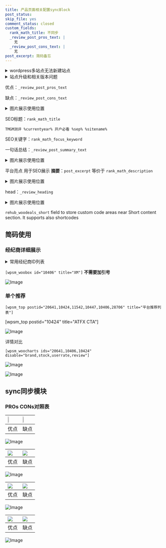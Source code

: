 ```yaml
---
title: 产品页面相关配置syncBlock
post_status: 
skip_file: yes
comment_status: closed
custom_fields:
  rank_math_title: 不同步
  _review_post_pros_text: |
    无
  _review_post_cons_text: |
    无
post_excerpt: 简码备忘
---
```

<details><summary>wordpress多站点无法新建站点</summary>

<li>和报错需要清理cookies一样的原因</li>
<li>wp-config.php里面<code>define( 'SUBDOMAIN_INSTALL', false );//子域名安装</code></li>
<li>新建子站点是用<code>define( 'SUBDOMAIN_INSTALL', true);//子域名安装</code> 完成以后，改成<code>false</code></li>
</details>

<details><summary>站点升级和相关版本问题</summary>

<p>wordpress：5.9.9
woocommerce：7.5.1
出现问题的地方：主题选项里面>><strong>Product layout >>compact style</strong></p>
<p>如何出现没有用过的字段 导致无法保存。先导出配置 然后进行修改，后面再次恢复即可。</p>
<p>出现部分字段无法显示时，需要返回默认布局后，对产品进行保存就好了。</p>
<p></p>
</details>

优点：`_review_post_pros_text`

缺点：`_review_post_cons_text`

<details><summary>图片展示使用位置</summary>

<img src="https://prod-files-secure.s3.us-west-2.amazonaws.com/39ed1227-6d7d-4570-be36-9ccd4a2c4241/f51d3d83-55d4-4bdf-9604-f37ec77ab556/Untitled.png?X-Amz-Algorithm=AWS4-HMAC-SHA256&X-Amz-Content-Sha256=UNSIGNED-PAYLOAD&X-Amz-Credential=ASIAZI2LB466QIBHZGNH%2F20250906%2Fus-west-2%2Fs3%2Faws4_request&X-Amz-Date=20250906T045518Z&X-Amz-Expires=3600&X-Amz-Security-Token=IQoJb3JpZ2luX2VjEB0aCXVzLXdlc3QtMiJHMEUCIFE3TUzyaMkDaQBiLN4hAGE1uSCE%2FD%2BglssTXeSxXMJFAiEAzAyZGlYcDN4hKUb5Ls88PrD1QmXX8M564ccVRa%2FvQpwqiAQIhf%2F%2F%2F%2F%2F%2F%2F%2F%2F%2FARAAGgw2Mzc0MjMxODM4MDUiDKLCYIbbxcvjgpAhXSrcA4%2BPZnU%2BJn%2Fn234ueYHQ9WJHEL%2FKXvp1Q0wbM6zsIA4qhosF%2BEXnaScJRye52jTwlzM8J0kn%2BjoHObofJvUfJ9p0Z7vT4%2FHNV5f6w40aPy5sDGZPlC3uaZu8DVu%2FuXkGwt5EDbOCs9B46f%2F%2FpD8TRYLnRRsDf2kxIA8EBosFDW7ifqaP%2FKekrtMdLvYGTLPffexZoo2S8ehCAl%2B5GCQOd9xqJ6yfkTyqdfAgVf3W9ZE45al9tFJK4TvSnSKeoMjbj9pEkJT9%2FbTcsslVpaoXwPODZYI5MtX16AWxNA0YrJU222uSshs%2FElqaJE1wLvDrzzyw53yYWYZCIDpGoEACaOpImg3dSHr0DBl%2FOxkCfmNJ%2BGNxPLniHpQ%2FBLTiyYZ329Qe1zd2hMDhTWdH%2BcERIgq8EaFCbM0jTX5uGxG96mlkWJvd6NzL4nQqe2ehpfYLOkqu5ZvNEw6pg2JOMpI8kdUDs60PyH7X2CNowAWkExxCyyLe18GWwNFB8FqW0BXzPpyBpnQTclHW8PK5kAsfodqAWBKyVntPLj3YJXRbKEjU4Tlo%2BEMS0eW%2FXBb3B8%2BDlKOaX%2Fakfm4cC8VgKmaVqAXNswlK2B0qa6%2F4zbtWoA0LeP%2BRzwjGl9dFhjjWMMzt7sUGOqUBRIWwyr%2BBnVuTXG1c5T8Hyq4tIxAOpUvxSFN3K%2F2ykKxqJQXGmpgo4wUWdtSaW1P%2FmLAO7vKmYR8lisWfE0GTalaZUL5BK7DdW7goOdxsmouTS4JrJxuXhgihPiiSpe8UMk4MNP90wfvI4SizvxFiJ6o9XrxKIa2AM%2B2GfwLCm5sm9hW8W%2BFQ%2BtO%2BARy%2BayWeGuZrrW9aqXptZobZprHpetdPcfZ%2F&X-Amz-Signature=bc448ab6e091d021dcce803cb9220137167131865203db8c215041cd64d78689&X-Amz-SignedHeaders=host&x-amz-checksum-mode=ENABLED&x-id=GetObject" alt="Image">
</details>

SEO标题：`rank_math_title`

`TMGM测评 %currentyear% 开户必看 %sep% %sitename%`

SEO关键字：`rank_math_focus_keyword`

一句话总结：`_review_post_summary_text`

<details><summary>图片展示使用位置</summary>

<img src="https://prod-files-secure.s3.us-west-2.amazonaws.com/39ed1227-6d7d-4570-be36-9ccd4a2c4241/4b96a922-296c-4f4e-8630-d1c870cbce01/Untitled.png?X-Amz-Algorithm=AWS4-HMAC-SHA256&X-Amz-Content-Sha256=UNSIGNED-PAYLOAD&X-Amz-Credential=ASIAZI2LB4663C7LUKMY%2F20250906%2Fus-west-2%2Fs3%2Faws4_request&X-Amz-Date=20250906T045520Z&X-Amz-Expires=3600&X-Amz-Security-Token=IQoJb3JpZ2luX2VjEB0aCXVzLXdlc3QtMiJIMEYCIQDlG9QWFPvU6w4bPGpmPe13FahLHm4qfKMD67aGiyzH6gIhAO2cZGbLdsPgfSrR9RigADyHy5631AafNivMgewoOBbiKogECIX%2F%2F%2F%2F%2F%2F%2F%2F%2F%2FwEQABoMNjM3NDIzMTgzODA1IgzYdPfWgm9nLDhAYyEq3AMtYah6ZDJEr6eydacawfvJ359HeY1i%2FJTOR0Rb6yScX2crCWhxpzrWGpaX4528J8eg4jSPTAi%2BQnLCtpE%2BXEWIUv0Ub2VOHzAKnOyZSkPLI3ZaETy%2BxqO%2FVbJpMCXniH2DEzZTQv3pi7JkprHX46N50%2F2M15f8F%2BR6C3hAL0AFLXxVbT8yLWsa%2FZX%2BPOiNjenOtWVXhuRjunxaLhyU%2FwfrEkoB3v6fOX639BdsK9r7LAwg9b8Ojh14DURqjajwYAQw6J5HjFpvNEI4CaqfuTUlmH8WJ8E2vcgqGTWm7ARrGw%2Biol%2BSTehzqM7d3v1tgRs7a0N%2FlEUBW%2B49RE7mj5raK56jo2R9dv8UnLvU8Hu56iOqJ9UMC5u%2BIlpFMd%2FRZwnKGQ8480I5n3N%2BeOBftOioarPUKh8Hnc1gDJnzNPLHv2x%2BhBz3oe1HySx1Vu9MLVrF78JFmnoIRmGqtheA3NPTROS0NTrsRSS%2BcG0sCzCJlxmWMnBmRv5SGSSe75d0g0KcPznWnSC0m3OxlaNnPpab8svPmNJ64EFUufctWGdfWOekKEO0DWp0QemxK1YAQ03yZ83ldvKSmkC5B1qH1TTCOuo77dYheceI8%2FD885c9x2bqyX%2BNnkmHfEttvDC%2F7e7FBjqkATZ3C5C4iYKx%2FK%2BxgX6XbWgtA9dTCij0I%2FuMFujNuRsfvgGlPt1lcZ%2FlwQTTHkOYuUxlFV3NrDKLimHAkGgA2%2BMo9143Y2QCTBFU8lRRL47J%2Fk5Gu7DKVfvoKJtLsblcuZ4qcWT2M7srEB2zhVg8m0j7nE0TmH2z4yUHwO9t8kpQfIjFoGivw4GNUhBr3PjYGkWGrBc5b%2Fgkiro9XeLADa7lp7Bk&X-Amz-Signature=730f388a59bbddcbbef5fc1d1419bb0f0697bd08ae7a97a3feb2b2289d7f4919&X-Amz-SignedHeaders=host&x-amz-checksum-mode=ENABLED&x-id=GetObject" alt="Image">
</details>

平台亮点 用于SEO展示 **摘要**：`post_excerpt`  等价于 `rank_math_description`

<details><summary>图片展示使用位置</summary>

<img src="https://prod-files-secure.s3.us-west-2.amazonaws.com/39ed1227-6d7d-4570-be36-9ccd4a2c4241/1ee11f63-b60a-4dfe-a7a7-d58ff23b5d88/Untitled.png?X-Amz-Algorithm=AWS4-HMAC-SHA256&X-Amz-Content-Sha256=UNSIGNED-PAYLOAD&X-Amz-Credential=ASIAZI2LB466R7DLQEJE%2F20250906%2Fus-west-2%2Fs3%2Faws4_request&X-Amz-Date=20250906T045521Z&X-Amz-Expires=3600&X-Amz-Security-Token=IQoJb3JpZ2luX2VjEB0aCXVzLXdlc3QtMiJGMEQCIFwp0ADXrj8DvRP4r%2FPpTngDxNng7uAj%2BPFwB1uYOu2WAiAqaysi%2F7WEnIZxRK%2FL48Jzo5ZvxGQsNsDekWPctb9BMSqIBAiF%2F%2F%2F%2F%2F%2F%2F%2F%2F%2F8BEAAaDDYzNzQyMzE4MzgwNSIMxGrCeNC7ixFJE4AqKtwDWg%2BUyvW68eBDdr2XBRCCJiznOofKxBnxx7A2ia6%2BVWvNdayGM%2BIMcBNI20XS%2Fg21nN%2FpGi2GZo5RQE1E47uixQ1d9DV7I3yt95p10%2B2dHT86A32nFsR%2FPuTFw6%2B42%2FYyQ5MerW0JcklhWptBMAOnD8Coggo5gKPaSSAcAazZ7qvhtwZEXCQazpHpmfxXUY5NrDZmgeozA7YLOfQr5Z4wQjtD5n4tnBESZ8iKYeO2egOHoq0qXcA%2B0xsmOlWbOkSnRtXhMA1AtcOSanoyXX6QV1DlH3%2BMdZW8fovLtZHlJJSdmKlTxI%2BDfKTmJO5O9dKjSsxxbOkWp7WdZh7tDFAsqAWl%2BBdpWuvL8TL2V4zLCkmmQd%2FblG%2Fv2Ck8KPsBbb%2FCU2Vj1R%2FyJQU0vPhFtrTpAaJSKTYQGXJeuv76I8adDdMw%2BsgZ%2Fdtzu1gU%2FCNd7fWCRvYBjXrpq%2FSSMj4dTKo8RXhybH679Lw%2FlKC%2BTrDmZDnh6Qjm03Ph%2FBIOzypJspZFYON4QY08LUnmlQqVfGDFLgTY6DKxM9isisC9WUCXMPHBK3%2BEWbTBQEqKL5ECVWA1Ux4jrQJe%2BpbggiIVVDx%2Bqv8SDF13QFqfm0CpzdHZK%2BSNxaeXm2661N1MrC0wr%2B7uxQY6pgE%2BhFU%2FNwXb9MlILUzli1v4dMs6KepOSqw16TZDuPoniAQW9flZ8qMax%2Ftn8u9TNAPhB2D%2BL0ENhxqjeCRuqxP9nRPVstur1wq1rel%2B0QiCavjpRfPGM6C64DB39kl0eoz3bYIgX%2FxHhThPV1s5L8ydQC0WMdoJJMeJRD9uBUUMd9m17fVaWW%2F4ay0MsE%2BH5SWzUvfRERlAglPIjWyhSrklbuMpGRJi&X-Amz-Signature=ba473151c0997a6bef810034a445a19a6b7c9b62c86d1689acb809c43b906130&X-Amz-SignedHeaders=host&x-amz-checksum-mode=ENABLED&x-id=GetObject" alt="Image">
<img src="https://prod-files-secure.s3.us-west-2.amazonaws.com/39ed1227-6d7d-4570-be36-9ccd4a2c4241/ad4118b5-78d8-4fbe-801e-3b29b5d99c01/Untitled.png?X-Amz-Algorithm=AWS4-HMAC-SHA256&X-Amz-Content-Sha256=UNSIGNED-PAYLOAD&X-Amz-Credential=ASIAZI2LB466R7DLQEJE%2F20250906%2Fus-west-2%2Fs3%2Faws4_request&X-Amz-Date=20250906T045521Z&X-Amz-Expires=3600&X-Amz-Security-Token=IQoJb3JpZ2luX2VjEB0aCXVzLXdlc3QtMiJGMEQCIFwp0ADXrj8DvRP4r%2FPpTngDxNng7uAj%2BPFwB1uYOu2WAiAqaysi%2F7WEnIZxRK%2FL48Jzo5ZvxGQsNsDekWPctb9BMSqIBAiF%2F%2F%2F%2F%2F%2F%2F%2F%2F%2F8BEAAaDDYzNzQyMzE4MzgwNSIMxGrCeNC7ixFJE4AqKtwDWg%2BUyvW68eBDdr2XBRCCJiznOofKxBnxx7A2ia6%2BVWvNdayGM%2BIMcBNI20XS%2Fg21nN%2FpGi2GZo5RQE1E47uixQ1d9DV7I3yt95p10%2B2dHT86A32nFsR%2FPuTFw6%2B42%2FYyQ5MerW0JcklhWptBMAOnD8Coggo5gKPaSSAcAazZ7qvhtwZEXCQazpHpmfxXUY5NrDZmgeozA7YLOfQr5Z4wQjtD5n4tnBESZ8iKYeO2egOHoq0qXcA%2B0xsmOlWbOkSnRtXhMA1AtcOSanoyXX6QV1DlH3%2BMdZW8fovLtZHlJJSdmKlTxI%2BDfKTmJO5O9dKjSsxxbOkWp7WdZh7tDFAsqAWl%2BBdpWuvL8TL2V4zLCkmmQd%2FblG%2Fv2Ck8KPsBbb%2FCU2Vj1R%2FyJQU0vPhFtrTpAaJSKTYQGXJeuv76I8adDdMw%2BsgZ%2Fdtzu1gU%2FCNd7fWCRvYBjXrpq%2FSSMj4dTKo8RXhybH679Lw%2FlKC%2BTrDmZDnh6Qjm03Ph%2FBIOzypJspZFYON4QY08LUnmlQqVfGDFLgTY6DKxM9isisC9WUCXMPHBK3%2BEWbTBQEqKL5ECVWA1Ux4jrQJe%2BpbggiIVVDx%2Bqv8SDF13QFqfm0CpzdHZK%2BSNxaeXm2661N1MrC0wr%2B7uxQY6pgE%2BhFU%2FNwXb9MlILUzli1v4dMs6KepOSqw16TZDuPoniAQW9flZ8qMax%2Ftn8u9TNAPhB2D%2BL0ENhxqjeCRuqxP9nRPVstur1wq1rel%2B0QiCavjpRfPGM6C64DB39kl0eoz3bYIgX%2FxHhThPV1s5L8ydQC0WMdoJJMeJRD9uBUUMd9m17fVaWW%2F4ay0MsE%2BH5SWzUvfRERlAglPIjWyhSrklbuMpGRJi&X-Amz-Signature=e6a904196e17513bac7062e45ca59e8a60bad62e786a31378ff600c92d657c73&X-Amz-SignedHeaders=host&x-amz-checksum-mode=ENABLED&x-id=GetObject" alt="Image">
<img src="https://prod-files-secure.s3.us-west-2.amazonaws.com/39ed1227-6d7d-4570-be36-9ccd4a2c4241/a38cf7c9-a79c-4b64-9e94-13589fe0758b/Untitled.png?X-Amz-Algorithm=AWS4-HMAC-SHA256&X-Amz-Content-Sha256=UNSIGNED-PAYLOAD&X-Amz-Credential=ASIAZI2LB466R7DLQEJE%2F20250906%2Fus-west-2%2Fs3%2Faws4_request&X-Amz-Date=20250906T045521Z&X-Amz-Expires=3600&X-Amz-Security-Token=IQoJb3JpZ2luX2VjEB0aCXVzLXdlc3QtMiJGMEQCIFwp0ADXrj8DvRP4r%2FPpTngDxNng7uAj%2BPFwB1uYOu2WAiAqaysi%2F7WEnIZxRK%2FL48Jzo5ZvxGQsNsDekWPctb9BMSqIBAiF%2F%2F%2F%2F%2F%2F%2F%2F%2F%2F8BEAAaDDYzNzQyMzE4MzgwNSIMxGrCeNC7ixFJE4AqKtwDWg%2BUyvW68eBDdr2XBRCCJiznOofKxBnxx7A2ia6%2BVWvNdayGM%2BIMcBNI20XS%2Fg21nN%2FpGi2GZo5RQE1E47uixQ1d9DV7I3yt95p10%2B2dHT86A32nFsR%2FPuTFw6%2B42%2FYyQ5MerW0JcklhWptBMAOnD8Coggo5gKPaSSAcAazZ7qvhtwZEXCQazpHpmfxXUY5NrDZmgeozA7YLOfQr5Z4wQjtD5n4tnBESZ8iKYeO2egOHoq0qXcA%2B0xsmOlWbOkSnRtXhMA1AtcOSanoyXX6QV1DlH3%2BMdZW8fovLtZHlJJSdmKlTxI%2BDfKTmJO5O9dKjSsxxbOkWp7WdZh7tDFAsqAWl%2BBdpWuvL8TL2V4zLCkmmQd%2FblG%2Fv2Ck8KPsBbb%2FCU2Vj1R%2FyJQU0vPhFtrTpAaJSKTYQGXJeuv76I8adDdMw%2BsgZ%2Fdtzu1gU%2FCNd7fWCRvYBjXrpq%2FSSMj4dTKo8RXhybH679Lw%2FlKC%2BTrDmZDnh6Qjm03Ph%2FBIOzypJspZFYON4QY08LUnmlQqVfGDFLgTY6DKxM9isisC9WUCXMPHBK3%2BEWbTBQEqKL5ECVWA1Ux4jrQJe%2BpbggiIVVDx%2Bqv8SDF13QFqfm0CpzdHZK%2BSNxaeXm2661N1MrC0wr%2B7uxQY6pgE%2BhFU%2FNwXb9MlILUzli1v4dMs6KepOSqw16TZDuPoniAQW9flZ8qMax%2Ftn8u9TNAPhB2D%2BL0ENhxqjeCRuqxP9nRPVstur1wq1rel%2B0QiCavjpRfPGM6C64DB39kl0eoz3bYIgX%2FxHhThPV1s5L8ydQC0WMdoJJMeJRD9uBUUMd9m17fVaWW%2F4ay0MsE%2BH5SWzUvfRERlAglPIjWyhSrklbuMpGRJi&X-Amz-Signature=d47bf6ce6c0d35a0d71cbed041b72f3739337ab70bf302e709a2e69bb70d6979&X-Amz-SignedHeaders=host&x-amz-checksum-mode=ENABLED&x-id=GetObject" alt="Image">
<img src="https://prod-files-secure.s3.us-west-2.amazonaws.com/39ed1227-6d7d-4570-be36-9ccd4a2c4241/7da6fc1e-d2ac-42ae-8c75-cb5749aa18f6/Untitled.png?X-Amz-Algorithm=AWS4-HMAC-SHA256&X-Amz-Content-Sha256=UNSIGNED-PAYLOAD&X-Amz-Credential=ASIAZI2LB466R7DLQEJE%2F20250906%2Fus-west-2%2Fs3%2Faws4_request&X-Amz-Date=20250906T045521Z&X-Amz-Expires=3600&X-Amz-Security-Token=IQoJb3JpZ2luX2VjEB0aCXVzLXdlc3QtMiJGMEQCIFwp0ADXrj8DvRP4r%2FPpTngDxNng7uAj%2BPFwB1uYOu2WAiAqaysi%2F7WEnIZxRK%2FL48Jzo5ZvxGQsNsDekWPctb9BMSqIBAiF%2F%2F%2F%2F%2F%2F%2F%2F%2F%2F8BEAAaDDYzNzQyMzE4MzgwNSIMxGrCeNC7ixFJE4AqKtwDWg%2BUyvW68eBDdr2XBRCCJiznOofKxBnxx7A2ia6%2BVWvNdayGM%2BIMcBNI20XS%2Fg21nN%2FpGi2GZo5RQE1E47uixQ1d9DV7I3yt95p10%2B2dHT86A32nFsR%2FPuTFw6%2B42%2FYyQ5MerW0JcklhWptBMAOnD8Coggo5gKPaSSAcAazZ7qvhtwZEXCQazpHpmfxXUY5NrDZmgeozA7YLOfQr5Z4wQjtD5n4tnBESZ8iKYeO2egOHoq0qXcA%2B0xsmOlWbOkSnRtXhMA1AtcOSanoyXX6QV1DlH3%2BMdZW8fovLtZHlJJSdmKlTxI%2BDfKTmJO5O9dKjSsxxbOkWp7WdZh7tDFAsqAWl%2BBdpWuvL8TL2V4zLCkmmQd%2FblG%2Fv2Ck8KPsBbb%2FCU2Vj1R%2FyJQU0vPhFtrTpAaJSKTYQGXJeuv76I8adDdMw%2BsgZ%2Fdtzu1gU%2FCNd7fWCRvYBjXrpq%2FSSMj4dTKo8RXhybH679Lw%2FlKC%2BTrDmZDnh6Qjm03Ph%2FBIOzypJspZFYON4QY08LUnmlQqVfGDFLgTY6DKxM9isisC9WUCXMPHBK3%2BEWbTBQEqKL5ECVWA1Ux4jrQJe%2BpbggiIVVDx%2Bqv8SDF13QFqfm0CpzdHZK%2BSNxaeXm2661N1MrC0wr%2B7uxQY6pgE%2BhFU%2FNwXb9MlILUzli1v4dMs6KepOSqw16TZDuPoniAQW9flZ8qMax%2Ftn8u9TNAPhB2D%2BL0ENhxqjeCRuqxP9nRPVstur1wq1rel%2B0QiCavjpRfPGM6C64DB39kl0eoz3bYIgX%2FxHhThPV1s5L8ydQC0WMdoJJMeJRD9uBUUMd9m17fVaWW%2F4ay0MsE%2BH5SWzUvfRERlAglPIjWyhSrklbuMpGRJi&X-Amz-Signature=da46d92139c26bdd63b13c2a9cfed5620111cf348f911edff68ba48870276de9&X-Amz-SignedHeaders=host&x-amz-checksum-mode=ENABLED&x-id=GetObject" alt="Image">
<img src="https://prod-files-secure.s3.us-west-2.amazonaws.com/39ed1227-6d7d-4570-be36-9ccd4a2c4241/7e97f40a-eaee-47f5-b2f9-475f96808fa7/Untitled.png?X-Amz-Algorithm=AWS4-HMAC-SHA256&X-Amz-Content-Sha256=UNSIGNED-PAYLOAD&X-Amz-Credential=ASIAZI2LB466R7DLQEJE%2F20250906%2Fus-west-2%2Fs3%2Faws4_request&X-Amz-Date=20250906T045521Z&X-Amz-Expires=3600&X-Amz-Security-Token=IQoJb3JpZ2luX2VjEB0aCXVzLXdlc3QtMiJGMEQCIFwp0ADXrj8DvRP4r%2FPpTngDxNng7uAj%2BPFwB1uYOu2WAiAqaysi%2F7WEnIZxRK%2FL48Jzo5ZvxGQsNsDekWPctb9BMSqIBAiF%2F%2F%2F%2F%2F%2F%2F%2F%2F%2F8BEAAaDDYzNzQyMzE4MzgwNSIMxGrCeNC7ixFJE4AqKtwDWg%2BUyvW68eBDdr2XBRCCJiznOofKxBnxx7A2ia6%2BVWvNdayGM%2BIMcBNI20XS%2Fg21nN%2FpGi2GZo5RQE1E47uixQ1d9DV7I3yt95p10%2B2dHT86A32nFsR%2FPuTFw6%2B42%2FYyQ5MerW0JcklhWptBMAOnD8Coggo5gKPaSSAcAazZ7qvhtwZEXCQazpHpmfxXUY5NrDZmgeozA7YLOfQr5Z4wQjtD5n4tnBESZ8iKYeO2egOHoq0qXcA%2B0xsmOlWbOkSnRtXhMA1AtcOSanoyXX6QV1DlH3%2BMdZW8fovLtZHlJJSdmKlTxI%2BDfKTmJO5O9dKjSsxxbOkWp7WdZh7tDFAsqAWl%2BBdpWuvL8TL2V4zLCkmmQd%2FblG%2Fv2Ck8KPsBbb%2FCU2Vj1R%2FyJQU0vPhFtrTpAaJSKTYQGXJeuv76I8adDdMw%2BsgZ%2Fdtzu1gU%2FCNd7fWCRvYBjXrpq%2FSSMj4dTKo8RXhybH679Lw%2FlKC%2BTrDmZDnh6Qjm03Ph%2FBIOzypJspZFYON4QY08LUnmlQqVfGDFLgTY6DKxM9isisC9WUCXMPHBK3%2BEWbTBQEqKL5ECVWA1Ux4jrQJe%2BpbggiIVVDx%2Bqv8SDF13QFqfm0CpzdHZK%2BSNxaeXm2661N1MrC0wr%2B7uxQY6pgE%2BhFU%2FNwXb9MlILUzli1v4dMs6KepOSqw16TZDuPoniAQW9flZ8qMax%2Ftn8u9TNAPhB2D%2BL0ENhxqjeCRuqxP9nRPVstur1wq1rel%2B0QiCavjpRfPGM6C64DB39kl0eoz3bYIgX%2FxHhThPV1s5L8ydQC0WMdoJJMeJRD9uBUUMd9m17fVaWW%2F4ay0MsE%2BH5SWzUvfRERlAglPIjWyhSrklbuMpGRJi&X-Amz-Signature=66008b74dd40849d5e03b4d95114439cdd669559aff89104e436a60253fdacd6&X-Amz-SignedHeaders=host&x-amz-checksum-mode=ENABLED&x-id=GetObject" alt="Image">
</details>

head：`_review_heading`

<details><summary>图片展示使用位置</summary>

<img src="https://prod-files-secure.s3.us-west-2.amazonaws.com/39ed1227-6d7d-4570-be36-9ccd4a2c4241/3a4650ad-9887-415c-889a-edd51fa54f27/Untitled.png?X-Amz-Algorithm=AWS4-HMAC-SHA256&X-Amz-Content-Sha256=UNSIGNED-PAYLOAD&X-Amz-Credential=ASIAZI2LB4667HZ3JCVE%2F20250906%2Fus-west-2%2Fs3%2Faws4_request&X-Amz-Date=20250906T045521Z&X-Amz-Expires=3600&X-Amz-Security-Token=IQoJb3JpZ2luX2VjEB0aCXVzLXdlc3QtMiJGMEQCIA1aJDibiYZfpkKI8q6EevxQWTlu3YwjcPh7oPOXc3oIAiBJ8P%2BHOfxHb9A3VEiqVeDd4ZsTSE%2FwW3%2BQtST5nRmzYiqIBAiF%2F%2F%2F%2F%2F%2F%2F%2F%2F%2F8BEAAaDDYzNzQyMzE4MzgwNSIMV4TWn2YvA2%2BEY%2BbeKtwDW1IlnI3O5JUEnyqcKP%2BzLFhb9ANqM5OntAoQGBQNOzHqp30VYtwFYRG9SpGek3oWVrwklVj4Jfv2QczqYRPMA66jB8ZhQs3%2BnOWhC6C%2BzKRoWxyvxDBMwLOp0%2BFWt3geHvsHQD0l4tqL1qJOyv63IBUrjeBPim01%2BHWJdi%2FerIrlO5rDritfpiwSanjXZthdLRvDkFE845bkAyu%2FO7ST%2FeEKWVLK%2BUWFDrECglPJ9K59%2F2rcg33R%2Bq%2FQEeag2xBv7nqMWFvACcqR3kUyNR4pXF0LgWyJnDh22oIb%2BAka6mNeHLs%2FnkvGaQkDD4DqlhWzIPVGYNdVuTInerNqKAtwKnjPb43khO3eCez8Ki%2FJTzmxQT9ojxz0WW54tHZjnpfWIkGxQgLWoHjkrw1Morj4r9gGd7J%2FoYjOoafaQxCmOOg6ZsvV%2BFXuDGElNT8q%2BkFxgaHSIXiXDTLsUJAqkKVhLmosQOUbdtsLQdEOdwxEQOaTMKI6QndcFGze2xQb7C8jxYldD7gaZ%2BpZdPAruJ4y%2F9JX4qkzfxJfECEOyKIUrtKncfgjiN0EzoBsUSCc%2FX5ZYWZXCij47X4l3ZzZndC5aJvXbwHiJocMe%2Fi5kETbsMtRS1umgk9phar6Su8w9O3uxQY6pgET%2BxiaOHWjdMw%2FnwekuQVn39hwJpfU3u%2FRXkdJ4T8Bl2yr%2F5Zn4b3vRzdAIktZ68APjv%2BbFlUaIr5Py5763T1xnvniCxJzV%2BreOfte9MV62kOiRwiOVfJRiJicHXQpiakam6pWBgX9rKnlJTccRBs9D9SnKAFtSNPPrUz1M%2BQcw8daf5UVTh8WztjI%2FVpJua1NRpqQkJJUoyyfD07n9Y40P4D0862W&X-Amz-Signature=b875583dc16fbc911a7ab0e4d59b672f2496cf308e1df356585f87b8dead0351&X-Amz-SignedHeaders=host&x-amz-checksum-mode=ENABLED&x-id=GetObject" alt="Image">
</details>

`rehub_woodeals_short`	field to store custom code areas near Short content section. It supports also shortcodes



## 简码使用

### 经纪商详细展示

<details><summary>常用经纪商ID列表</summary>

<pre><code class="php">嘉盛 ===> 20641  [wpsm_woobox id="20641" title="嘉盛"]
易信easymarkets ===> 11542  [wpsm_woobox id="11542" title="易信easymarkets"]
ATFX外汇 ===> 10424  [wpsm_woobox id="10424" title="ATFX"]
XM ===> 10406  [wpsm_woobox id="10406" title="XM"]
TMGM ===> 29622  [wpsm_woobox id="29622" title="TMGM"]
HYCM ===> 10447  [wpsm_woobox id="10447" title="HYCM"]
fpmarkets澳福外汇 ===> 20639  [wpsm_woobox id="20639" title="fpmarkets澳福外汇"]</code></pre>
</details>

`[wpsm_woobox id="10406" title="XM"]` **不需要加引号**

![Image](https://prod-files-secure.s3.us-west-2.amazonaws.com/39ed1227-6d7d-4570-be36-9ccd4a2c4241/4f898f9d-0fa7-4e43-acd3-ac6bc7be575a/Untitled.png?X-Amz-Algorithm=AWS4-HMAC-SHA256&X-Amz-Content-Sha256=UNSIGNED-PAYLOAD&X-Amz-Credential=ASIAZI2LB466VJRUDQ5Z%2F20250906%2Fus-west-2%2Fs3%2Faws4_request&X-Amz-Date=20250906T045517Z&X-Amz-Expires=3600&X-Amz-Security-Token=IQoJb3JpZ2luX2VjEB0aCXVzLXdlc3QtMiJIMEYCIQCyiIsrVxI2nr%2Fpdwf%2BDEYLd1p0D6z8ZZHZYJ7RDxCY%2BgIhAK%2BpgWCVGMi6bsddELdFQ7Kh6NKdwvONZSl8NLgmfBjIKogECIX%2F%2F%2F%2F%2F%2F%2F%2F%2F%2FwEQABoMNjM3NDIzMTgzODA1Igw6Iri%2F%2BqotY6JDcWAq3AO%2FPliW0L%2BOFLmvDRRyGkw%2BssZeBaeorNiwEvHYELrfR%2FM5w%2BB0F7d0amBIFX%2Be%2F%2FqaARFEP%2B%2BiR1Ia2IwvPDneuCt1ubRTq5AQgU%2FMjNrbdamW%2Fvl7HrlEsEyVC1avKB%2BQ9igRSJU1sFjRFgS7et%2FkPiVur%2BeRvzU4u0lRrzYQ%2BYGv8lt0z7kFwstu2%2BSptYAdcpnEPGpMGME%2FrforRejflLwA11yjY5bGiLEeUlozYxF8fuhwlZ%2BmWBjaxEOsz0ZcBTTvfRdzUY8hptKl5lX6zNZL6689MU3BpMNxbgFi9nQNbO7ImEZ3ajwgYb%2FPi5TEwT32s8jzaSlp5S0r5AxOppHET3uV2uuB2tubOtBeTgQZmeVQgtwtTIRSNjKxE959%2Ba0u9UnEpu9nfk16T1jiwbVIHNUBpxF1INL1qLpUA7yCVDHDNAFduHSSo01%2BUNLC7%2FHONvEYReIF0J1n0sWTsyxRqVBpDdlhmwd9ISLfRcacRH3FTzbm7FNZpcR5w34K%2BDh%2BiOqeXJ5eVaYcviN7FvOnMd2ITmfGC%2B4sPIr7qiJZaTvP9G5%2B575BC2NM%2FDyfeyDhcI%2BArpVEpQ7tmyYWGqPmZfMCtwIxxJ0u3v6hkwOol5rqqBzDHKhoVjDA7e7FBjqkAXj7TdhsngKpkPe2mNHZZwWNJK3aXQ0k0cK%2F99%2FUGziEWBToMBcSHf6An%2FLiuUuWg56zcvA9tyZcPmgRJmGeNl1lziy9jNG7I0KMsO1kw9INTpe%2B9GY%2FZn1axVJGT9JZsLEWZB1V1Qg4m%2BcIyDMflAOThOQ9FrEtCKNkCG%2BYzILwIONDtwqWcIJG9%2FWKIRuf98OSRkgH4z%2FAzOG0pm5n80ZIFuDG&X-Amz-Signature=6c3fc67ad90f86d364428524497e8afd086d0f17da5307b5fe38d088c36a0ad0&X-Amz-SignedHeaders=host&x-amz-checksum-mode=ENABLED&x-id=GetObject)

### 单个推荐
`[wpsm_top postid="20641,10424,11542,10447,10406,28706" title="平台推荐列表"]`

[wpsm_top postid="10424" title="ATFX CTA"]

![Image](https://prod-files-secure.s3.us-west-2.amazonaws.com/39ed1227-6d7d-4570-be36-9ccd4a2c4241/5ac620dc-51a8-48b6-b55d-91f47299193c/Untitled.png?X-Amz-Algorithm=AWS4-HMAC-SHA256&X-Amz-Content-Sha256=UNSIGNED-PAYLOAD&X-Amz-Credential=ASIAZI2LB466VJRUDQ5Z%2F20250906%2Fus-west-2%2Fs3%2Faws4_request&X-Amz-Date=20250906T045517Z&X-Amz-Expires=3600&X-Amz-Security-Token=IQoJb3JpZ2luX2VjEB0aCXVzLXdlc3QtMiJIMEYCIQCyiIsrVxI2nr%2Fpdwf%2BDEYLd1p0D6z8ZZHZYJ7RDxCY%2BgIhAK%2BpgWCVGMi6bsddELdFQ7Kh6NKdwvONZSl8NLgmfBjIKogECIX%2F%2F%2F%2F%2F%2F%2F%2F%2F%2FwEQABoMNjM3NDIzMTgzODA1Igw6Iri%2F%2BqotY6JDcWAq3AO%2FPliW0L%2BOFLmvDRRyGkw%2BssZeBaeorNiwEvHYELrfR%2FM5w%2BB0F7d0amBIFX%2Be%2F%2FqaARFEP%2B%2BiR1Ia2IwvPDneuCt1ubRTq5AQgU%2FMjNrbdamW%2Fvl7HrlEsEyVC1avKB%2BQ9igRSJU1sFjRFgS7et%2FkPiVur%2BeRvzU4u0lRrzYQ%2BYGv8lt0z7kFwstu2%2BSptYAdcpnEPGpMGME%2FrforRejflLwA11yjY5bGiLEeUlozYxF8fuhwlZ%2BmWBjaxEOsz0ZcBTTvfRdzUY8hptKl5lX6zNZL6689MU3BpMNxbgFi9nQNbO7ImEZ3ajwgYb%2FPi5TEwT32s8jzaSlp5S0r5AxOppHET3uV2uuB2tubOtBeTgQZmeVQgtwtTIRSNjKxE959%2Ba0u9UnEpu9nfk16T1jiwbVIHNUBpxF1INL1qLpUA7yCVDHDNAFduHSSo01%2BUNLC7%2FHONvEYReIF0J1n0sWTsyxRqVBpDdlhmwd9ISLfRcacRH3FTzbm7FNZpcR5w34K%2BDh%2BiOqeXJ5eVaYcviN7FvOnMd2ITmfGC%2B4sPIr7qiJZaTvP9G5%2B575BC2NM%2FDyfeyDhcI%2BArpVEpQ7tmyYWGqPmZfMCtwIxxJ0u3v6hkwOol5rqqBzDHKhoVjDA7e7FBjqkAXj7TdhsngKpkPe2mNHZZwWNJK3aXQ0k0cK%2F99%2FUGziEWBToMBcSHf6An%2FLiuUuWg56zcvA9tyZcPmgRJmGeNl1lziy9jNG7I0KMsO1kw9INTpe%2B9GY%2FZn1axVJGT9JZsLEWZB1V1Qg4m%2BcIyDMflAOThOQ9FrEtCKNkCG%2BYzILwIONDtwqWcIJG9%2FWKIRuf98OSRkgH4z%2FAzOG0pm5n80ZIFuDG&X-Amz-Signature=c496a9a3bce17ebfaaec53dfaad503e9f2edf67f701b57c7225e7ff934950f52&X-Amz-SignedHeaders=host&x-amz-checksum-mode=ENABLED&x-id=GetObject)

详情对比

`[wpsm_woocharts ids="20641,10406,10424" disable="brand,stock,userrate,review"]`

![Image](https://prod-files-secure.s3.us-west-2.amazonaws.com/39ed1227-6d7d-4570-be36-9ccd4a2c4241/bf3ba45f-b9f3-4295-8aef-b4a495fd25f4/Untitled.png?X-Amz-Algorithm=AWS4-HMAC-SHA256&X-Amz-Content-Sha256=UNSIGNED-PAYLOAD&X-Amz-Credential=ASIAZI2LB466VJRUDQ5Z%2F20250906%2Fus-west-2%2Fs3%2Faws4_request&X-Amz-Date=20250906T045517Z&X-Amz-Expires=3600&X-Amz-Security-Token=IQoJb3JpZ2luX2VjEB0aCXVzLXdlc3QtMiJIMEYCIQCyiIsrVxI2nr%2Fpdwf%2BDEYLd1p0D6z8ZZHZYJ7RDxCY%2BgIhAK%2BpgWCVGMi6bsddELdFQ7Kh6NKdwvONZSl8NLgmfBjIKogECIX%2F%2F%2F%2F%2F%2F%2F%2F%2F%2FwEQABoMNjM3NDIzMTgzODA1Igw6Iri%2F%2BqotY6JDcWAq3AO%2FPliW0L%2BOFLmvDRRyGkw%2BssZeBaeorNiwEvHYELrfR%2FM5w%2BB0F7d0amBIFX%2Be%2F%2FqaARFEP%2B%2BiR1Ia2IwvPDneuCt1ubRTq5AQgU%2FMjNrbdamW%2Fvl7HrlEsEyVC1avKB%2BQ9igRSJU1sFjRFgS7et%2FkPiVur%2BeRvzU4u0lRrzYQ%2BYGv8lt0z7kFwstu2%2BSptYAdcpnEPGpMGME%2FrforRejflLwA11yjY5bGiLEeUlozYxF8fuhwlZ%2BmWBjaxEOsz0ZcBTTvfRdzUY8hptKl5lX6zNZL6689MU3BpMNxbgFi9nQNbO7ImEZ3ajwgYb%2FPi5TEwT32s8jzaSlp5S0r5AxOppHET3uV2uuB2tubOtBeTgQZmeVQgtwtTIRSNjKxE959%2Ba0u9UnEpu9nfk16T1jiwbVIHNUBpxF1INL1qLpUA7yCVDHDNAFduHSSo01%2BUNLC7%2FHONvEYReIF0J1n0sWTsyxRqVBpDdlhmwd9ISLfRcacRH3FTzbm7FNZpcR5w34K%2BDh%2BiOqeXJ5eVaYcviN7FvOnMd2ITmfGC%2B4sPIr7qiJZaTvP9G5%2B575BC2NM%2FDyfeyDhcI%2BArpVEpQ7tmyYWGqPmZfMCtwIxxJ0u3v6hkwOol5rqqBzDHKhoVjDA7e7FBjqkAXj7TdhsngKpkPe2mNHZZwWNJK3aXQ0k0cK%2F99%2FUGziEWBToMBcSHf6An%2FLiuUuWg56zcvA9tyZcPmgRJmGeNl1lziy9jNG7I0KMsO1kw9INTpe%2B9GY%2FZn1axVJGT9JZsLEWZB1V1Qg4m%2BcIyDMflAOThOQ9FrEtCKNkCG%2BYzILwIONDtwqWcIJG9%2FWKIRuf98OSRkgH4z%2FAzOG0pm5n80ZIFuDG&X-Amz-Signature=46706285586fd1493680a895e0917abd740dc200c32a97c495976031b0652ff3&X-Amz-SignedHeaders=host&x-amz-checksum-mode=ENABLED&x-id=GetObject)

![Image](https://prod-files-secure.s3.us-west-2.amazonaws.com/39ed1227-6d7d-4570-be36-9ccd4a2c4241/30bc56ef-f383-4b48-9768-2ebc9e436ec0/Untitled.png?X-Amz-Algorithm=AWS4-HMAC-SHA256&X-Amz-Content-Sha256=UNSIGNED-PAYLOAD&X-Amz-Credential=ASIAZI2LB466VJRUDQ5Z%2F20250906%2Fus-west-2%2Fs3%2Faws4_request&X-Amz-Date=20250906T045517Z&X-Amz-Expires=3600&X-Amz-Security-Token=IQoJb3JpZ2luX2VjEB0aCXVzLXdlc3QtMiJIMEYCIQCyiIsrVxI2nr%2Fpdwf%2BDEYLd1p0D6z8ZZHZYJ7RDxCY%2BgIhAK%2BpgWCVGMi6bsddELdFQ7Kh6NKdwvONZSl8NLgmfBjIKogECIX%2F%2F%2F%2F%2F%2F%2F%2F%2F%2FwEQABoMNjM3NDIzMTgzODA1Igw6Iri%2F%2BqotY6JDcWAq3AO%2FPliW0L%2BOFLmvDRRyGkw%2BssZeBaeorNiwEvHYELrfR%2FM5w%2BB0F7d0amBIFX%2Be%2F%2FqaARFEP%2B%2BiR1Ia2IwvPDneuCt1ubRTq5AQgU%2FMjNrbdamW%2Fvl7HrlEsEyVC1avKB%2BQ9igRSJU1sFjRFgS7et%2FkPiVur%2BeRvzU4u0lRrzYQ%2BYGv8lt0z7kFwstu2%2BSptYAdcpnEPGpMGME%2FrforRejflLwA11yjY5bGiLEeUlozYxF8fuhwlZ%2BmWBjaxEOsz0ZcBTTvfRdzUY8hptKl5lX6zNZL6689MU3BpMNxbgFi9nQNbO7ImEZ3ajwgYb%2FPi5TEwT32s8jzaSlp5S0r5AxOppHET3uV2uuB2tubOtBeTgQZmeVQgtwtTIRSNjKxE959%2Ba0u9UnEpu9nfk16T1jiwbVIHNUBpxF1INL1qLpUA7yCVDHDNAFduHSSo01%2BUNLC7%2FHONvEYReIF0J1n0sWTsyxRqVBpDdlhmwd9ISLfRcacRH3FTzbm7FNZpcR5w34K%2BDh%2BiOqeXJ5eVaYcviN7FvOnMd2ITmfGC%2B4sPIr7qiJZaTvP9G5%2B575BC2NM%2FDyfeyDhcI%2BArpVEpQ7tmyYWGqPmZfMCtwIxxJ0u3v6hkwOol5rqqBzDHKhoVjDA7e7FBjqkAXj7TdhsngKpkPe2mNHZZwWNJK3aXQ0k0cK%2F99%2FUGziEWBToMBcSHf6An%2FLiuUuWg56zcvA9tyZcPmgRJmGeNl1lziy9jNG7I0KMsO1kw9INTpe%2B9GY%2FZn1axVJGT9JZsLEWZB1V1Qg4m%2BcIyDMflAOThOQ9FrEtCKNkCG%2BYzILwIONDtwqWcIJG9%2FWKIRuf98OSRkgH4z%2FAzOG0pm5n80ZIFuDG&X-Amz-Signature=6081d3d69273ece057a0c464325c70e586cb9c8fad1233dfd14a7cee27d341d4&X-Amz-SignedHeaders=host&x-amz-checksum-mode=ENABLED&x-id=GetObject)

## sync同步模块

### PROs CONs对照表

| <img src="https://cdn.ifttt.fun/gh/jarlin8/OSS@main/icons/customize/pros.svg" height="auto" width="37.3%"> | <img src="https://cdn.ifttt.fun/gh/jarlin8/OSS@main/icons/customize/cons.svg" height="auto" width="28.8%"> |
| :--- | :--- |
| 优点 | 缺点 |

![Image](https://prod-files-secure.s3.us-west-2.amazonaws.com/39ed1227-6d7d-4570-be36-9ccd4a2c4241/8742b755-dfb5-4004-9a5f-d6e561664bd8/Untitled.png?X-Amz-Algorithm=AWS4-HMAC-SHA256&X-Amz-Content-Sha256=UNSIGNED-PAYLOAD&X-Amz-Credential=ASIAZI2LB466VJRUDQ5Z%2F20250906%2Fus-west-2%2Fs3%2Faws4_request&X-Amz-Date=20250906T045517Z&X-Amz-Expires=3600&X-Amz-Security-Token=IQoJb3JpZ2luX2VjEB0aCXVzLXdlc3QtMiJIMEYCIQCyiIsrVxI2nr%2Fpdwf%2BDEYLd1p0D6z8ZZHZYJ7RDxCY%2BgIhAK%2BpgWCVGMi6bsddELdFQ7Kh6NKdwvONZSl8NLgmfBjIKogECIX%2F%2F%2F%2F%2F%2F%2F%2F%2F%2FwEQABoMNjM3NDIzMTgzODA1Igw6Iri%2F%2BqotY6JDcWAq3AO%2FPliW0L%2BOFLmvDRRyGkw%2BssZeBaeorNiwEvHYELrfR%2FM5w%2BB0F7d0amBIFX%2Be%2F%2FqaARFEP%2B%2BiR1Ia2IwvPDneuCt1ubRTq5AQgU%2FMjNrbdamW%2Fvl7HrlEsEyVC1avKB%2BQ9igRSJU1sFjRFgS7et%2FkPiVur%2BeRvzU4u0lRrzYQ%2BYGv8lt0z7kFwstu2%2BSptYAdcpnEPGpMGME%2FrforRejflLwA11yjY5bGiLEeUlozYxF8fuhwlZ%2BmWBjaxEOsz0ZcBTTvfRdzUY8hptKl5lX6zNZL6689MU3BpMNxbgFi9nQNbO7ImEZ3ajwgYb%2FPi5TEwT32s8jzaSlp5S0r5AxOppHET3uV2uuB2tubOtBeTgQZmeVQgtwtTIRSNjKxE959%2Ba0u9UnEpu9nfk16T1jiwbVIHNUBpxF1INL1qLpUA7yCVDHDNAFduHSSo01%2BUNLC7%2FHONvEYReIF0J1n0sWTsyxRqVBpDdlhmwd9ISLfRcacRH3FTzbm7FNZpcR5w34K%2BDh%2BiOqeXJ5eVaYcviN7FvOnMd2ITmfGC%2B4sPIr7qiJZaTvP9G5%2B575BC2NM%2FDyfeyDhcI%2BArpVEpQ7tmyYWGqPmZfMCtwIxxJ0u3v6hkwOol5rqqBzDHKhoVjDA7e7FBjqkAXj7TdhsngKpkPe2mNHZZwWNJK3aXQ0k0cK%2F99%2FUGziEWBToMBcSHf6An%2FLiuUuWg56zcvA9tyZcPmgRJmGeNl1lziy9jNG7I0KMsO1kw9INTpe%2B9GY%2FZn1axVJGT9JZsLEWZB1V1Qg4m%2BcIyDMflAOThOQ9FrEtCKNkCG%2BYzILwIONDtwqWcIJG9%2FWKIRuf98OSRkgH4z%2FAzOG0pm5n80ZIFuDG&X-Amz-Signature=ff7b5e510b5f40dc3c05233c7dcb501de425043fd7262f3fc5695d2662c2cbb6&X-Amz-SignedHeaders=host&x-amz-checksum-mode=ENABLED&x-id=GetObject)

| <img src="https://cdn.ifttt.fun/gh/jarlin8/OSS@main/icons/customize/pros1.svg" height="auto"> | <img src="https://cdn.ifttt.fun/gh/jarlin8/OSS@main/icons/customize/cons1.svg" height="auto"> |
| :--- | :--- |
| 优点 | 缺点 |

![Image](https://prod-files-secure.s3.us-west-2.amazonaws.com/39ed1227-6d7d-4570-be36-9ccd4a2c4241/806358f8-c9c4-4e17-bb35-c6c76a5397a5/Untitled.png?X-Amz-Algorithm=AWS4-HMAC-SHA256&X-Amz-Content-Sha256=UNSIGNED-PAYLOAD&X-Amz-Credential=ASIAZI2LB466VJRUDQ5Z%2F20250906%2Fus-west-2%2Fs3%2Faws4_request&X-Amz-Date=20250906T045517Z&X-Amz-Expires=3600&X-Amz-Security-Token=IQoJb3JpZ2luX2VjEB0aCXVzLXdlc3QtMiJIMEYCIQCyiIsrVxI2nr%2Fpdwf%2BDEYLd1p0D6z8ZZHZYJ7RDxCY%2BgIhAK%2BpgWCVGMi6bsddELdFQ7Kh6NKdwvONZSl8NLgmfBjIKogECIX%2F%2F%2F%2F%2F%2F%2F%2F%2F%2FwEQABoMNjM3NDIzMTgzODA1Igw6Iri%2F%2BqotY6JDcWAq3AO%2FPliW0L%2BOFLmvDRRyGkw%2BssZeBaeorNiwEvHYELrfR%2FM5w%2BB0F7d0amBIFX%2Be%2F%2FqaARFEP%2B%2BiR1Ia2IwvPDneuCt1ubRTq5AQgU%2FMjNrbdamW%2Fvl7HrlEsEyVC1avKB%2BQ9igRSJU1sFjRFgS7et%2FkPiVur%2BeRvzU4u0lRrzYQ%2BYGv8lt0z7kFwstu2%2BSptYAdcpnEPGpMGME%2FrforRejflLwA11yjY5bGiLEeUlozYxF8fuhwlZ%2BmWBjaxEOsz0ZcBTTvfRdzUY8hptKl5lX6zNZL6689MU3BpMNxbgFi9nQNbO7ImEZ3ajwgYb%2FPi5TEwT32s8jzaSlp5S0r5AxOppHET3uV2uuB2tubOtBeTgQZmeVQgtwtTIRSNjKxE959%2Ba0u9UnEpu9nfk16T1jiwbVIHNUBpxF1INL1qLpUA7yCVDHDNAFduHSSo01%2BUNLC7%2FHONvEYReIF0J1n0sWTsyxRqVBpDdlhmwd9ISLfRcacRH3FTzbm7FNZpcR5w34K%2BDh%2BiOqeXJ5eVaYcviN7FvOnMd2ITmfGC%2B4sPIr7qiJZaTvP9G5%2B575BC2NM%2FDyfeyDhcI%2BArpVEpQ7tmyYWGqPmZfMCtwIxxJ0u3v6hkwOol5rqqBzDHKhoVjDA7e7FBjqkAXj7TdhsngKpkPe2mNHZZwWNJK3aXQ0k0cK%2F99%2FUGziEWBToMBcSHf6An%2FLiuUuWg56zcvA9tyZcPmgRJmGeNl1lziy9jNG7I0KMsO1kw9INTpe%2B9GY%2FZn1axVJGT9JZsLEWZB1V1Qg4m%2BcIyDMflAOThOQ9FrEtCKNkCG%2BYzILwIONDtwqWcIJG9%2FWKIRuf98OSRkgH4z%2FAzOG0pm5n80ZIFuDG&X-Amz-Signature=84aac86e1fcc8474fa03605087f35808d12b4d90d2735d0fbc01616f7f59e53c&X-Amz-SignedHeaders=host&x-amz-checksum-mode=ENABLED&x-id=GetObject)

| <img src="https://cdn.ifttt.fun/gh/jarlin8/OSS@main/icons/customize/pros2.svg" height="auto"> | <img src="https://cdn.ifttt.fun/gh/jarlin8/OSS@main/icons/customize/cons2.svg" height="auto"> |
| :--- | :--- |
| 优点 | 缺点 |

![Image](https://prod-files-secure.s3.us-west-2.amazonaws.com/39ed1227-6d7d-4570-be36-9ccd4a2c4241/a9245ec9-70dd-4005-b534-0d54315fc5f3/Untitled.png?X-Amz-Algorithm=AWS4-HMAC-SHA256&X-Amz-Content-Sha256=UNSIGNED-PAYLOAD&X-Amz-Credential=ASIAZI2LB466VJRUDQ5Z%2F20250906%2Fus-west-2%2Fs3%2Faws4_request&X-Amz-Date=20250906T045517Z&X-Amz-Expires=3600&X-Amz-Security-Token=IQoJb3JpZ2luX2VjEB0aCXVzLXdlc3QtMiJIMEYCIQCyiIsrVxI2nr%2Fpdwf%2BDEYLd1p0D6z8ZZHZYJ7RDxCY%2BgIhAK%2BpgWCVGMi6bsddELdFQ7Kh6NKdwvONZSl8NLgmfBjIKogECIX%2F%2F%2F%2F%2F%2F%2F%2F%2F%2FwEQABoMNjM3NDIzMTgzODA1Igw6Iri%2F%2BqotY6JDcWAq3AO%2FPliW0L%2BOFLmvDRRyGkw%2BssZeBaeorNiwEvHYELrfR%2FM5w%2BB0F7d0amBIFX%2Be%2F%2FqaARFEP%2B%2BiR1Ia2IwvPDneuCt1ubRTq5AQgU%2FMjNrbdamW%2Fvl7HrlEsEyVC1avKB%2BQ9igRSJU1sFjRFgS7et%2FkPiVur%2BeRvzU4u0lRrzYQ%2BYGv8lt0z7kFwstu2%2BSptYAdcpnEPGpMGME%2FrforRejflLwA11yjY5bGiLEeUlozYxF8fuhwlZ%2BmWBjaxEOsz0ZcBTTvfRdzUY8hptKl5lX6zNZL6689MU3BpMNxbgFi9nQNbO7ImEZ3ajwgYb%2FPi5TEwT32s8jzaSlp5S0r5AxOppHET3uV2uuB2tubOtBeTgQZmeVQgtwtTIRSNjKxE959%2Ba0u9UnEpu9nfk16T1jiwbVIHNUBpxF1INL1qLpUA7yCVDHDNAFduHSSo01%2BUNLC7%2FHONvEYReIF0J1n0sWTsyxRqVBpDdlhmwd9ISLfRcacRH3FTzbm7FNZpcR5w34K%2BDh%2BiOqeXJ5eVaYcviN7FvOnMd2ITmfGC%2B4sPIr7qiJZaTvP9G5%2B575BC2NM%2FDyfeyDhcI%2BArpVEpQ7tmyYWGqPmZfMCtwIxxJ0u3v6hkwOol5rqqBzDHKhoVjDA7e7FBjqkAXj7TdhsngKpkPe2mNHZZwWNJK3aXQ0k0cK%2F99%2FUGziEWBToMBcSHf6An%2FLiuUuWg56zcvA9tyZcPmgRJmGeNl1lziy9jNG7I0KMsO1kw9INTpe%2B9GY%2FZn1axVJGT9JZsLEWZB1V1Qg4m%2BcIyDMflAOThOQ9FrEtCKNkCG%2BYzILwIONDtwqWcIJG9%2FWKIRuf98OSRkgH4z%2FAzOG0pm5n80ZIFuDG&X-Amz-Signature=403184e1367be9563d9eedd466f5b39f9d1090a0c7d33089ca9badf1d8ff8b56&X-Amz-SignedHeaders=host&x-amz-checksum-mode=ENABLED&x-id=GetObject)

| <img src="https://cdn.ifttt.fun/gh/jarlin8/OSS@main/icons/customize/pros3.svg" height="auto"> | <img src="https://cdn.ifttt.fun/gh/jarlin8/OSS@main/icons/customize/cons3.svg" height="auto"> |
| :--- | :--- |
| 优点 | 缺点 |

![Image](https://prod-files-secure.s3.us-west-2.amazonaws.com/39ed1227-6d7d-4570-be36-9ccd4a2c4241/e1e580a2-2e5c-4780-9ff4-19c318fc2284/Untitled.png?X-Amz-Algorithm=AWS4-HMAC-SHA256&X-Amz-Content-Sha256=UNSIGNED-PAYLOAD&X-Amz-Credential=ASIAZI2LB466VJRUDQ5Z%2F20250906%2Fus-west-2%2Fs3%2Faws4_request&X-Amz-Date=20250906T045517Z&X-Amz-Expires=3600&X-Amz-Security-Token=IQoJb3JpZ2luX2VjEB0aCXVzLXdlc3QtMiJIMEYCIQCyiIsrVxI2nr%2Fpdwf%2BDEYLd1p0D6z8ZZHZYJ7RDxCY%2BgIhAK%2BpgWCVGMi6bsddELdFQ7Kh6NKdwvONZSl8NLgmfBjIKogECIX%2F%2F%2F%2F%2F%2F%2F%2F%2F%2FwEQABoMNjM3NDIzMTgzODA1Igw6Iri%2F%2BqotY6JDcWAq3AO%2FPliW0L%2BOFLmvDRRyGkw%2BssZeBaeorNiwEvHYELrfR%2FM5w%2BB0F7d0amBIFX%2Be%2F%2FqaARFEP%2B%2BiR1Ia2IwvPDneuCt1ubRTq5AQgU%2FMjNrbdamW%2Fvl7HrlEsEyVC1avKB%2BQ9igRSJU1sFjRFgS7et%2FkPiVur%2BeRvzU4u0lRrzYQ%2BYGv8lt0z7kFwstu2%2BSptYAdcpnEPGpMGME%2FrforRejflLwA11yjY5bGiLEeUlozYxF8fuhwlZ%2BmWBjaxEOsz0ZcBTTvfRdzUY8hptKl5lX6zNZL6689MU3BpMNxbgFi9nQNbO7ImEZ3ajwgYb%2FPi5TEwT32s8jzaSlp5S0r5AxOppHET3uV2uuB2tubOtBeTgQZmeVQgtwtTIRSNjKxE959%2Ba0u9UnEpu9nfk16T1jiwbVIHNUBpxF1INL1qLpUA7yCVDHDNAFduHSSo01%2BUNLC7%2FHONvEYReIF0J1n0sWTsyxRqVBpDdlhmwd9ISLfRcacRH3FTzbm7FNZpcR5w34K%2BDh%2BiOqeXJ5eVaYcviN7FvOnMd2ITmfGC%2B4sPIr7qiJZaTvP9G5%2B575BC2NM%2FDyfeyDhcI%2BArpVEpQ7tmyYWGqPmZfMCtwIxxJ0u3v6hkwOol5rqqBzDHKhoVjDA7e7FBjqkAXj7TdhsngKpkPe2mNHZZwWNJK3aXQ0k0cK%2F99%2FUGziEWBToMBcSHf6An%2FLiuUuWg56zcvA9tyZcPmgRJmGeNl1lziy9jNG7I0KMsO1kw9INTpe%2B9GY%2FZn1axVJGT9JZsLEWZB1V1Qg4m%2BcIyDMflAOThOQ9FrEtCKNkCG%2BYzILwIONDtwqWcIJG9%2FWKIRuf98OSRkgH4z%2FAzOG0pm5n80ZIFuDG&X-Amz-Signature=df91a7d5541984bdd30e60b3522dcd3aed7fcd9b301a43c8805b97c3face050f&X-Amz-SignedHeaders=host&x-amz-checksum-mode=ENABLED&x-id=GetObject)